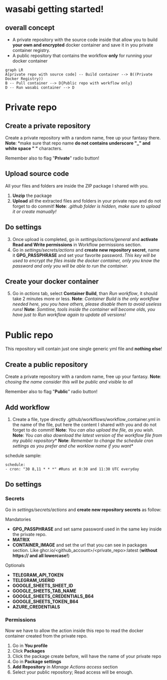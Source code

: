 # wasabi getting started!

## overall concept

 - A private repository with the source code inside that allow you to
   build **your own and encrypted** docker container and save it in you
   private container registry.
 - A public repository that contains the
   workflow **only** for running your docker container

```mermaid
graph LR
A[private repo with source code] -- Build container --> B((Private Docker Registry))
B -- Pull container --> D{Public repo with workflow only}
D -- Run wasabi container --> D
```

# Private repo

## Create a private repository

Create a private repository with a random name, free up your fantasy there.
**Note**: *make sure that repo name **do not contains underscore "_" and white space " "** characters. 

Remember also to flag "**Private**" radio button!

## Upload source code

All your files and folders are inside the ZIP package I shared with you.

1. **Unzip** the package
2. **Upload** all the extracted files and folders in your private repo and do not forget to do commit!
**Note**: *.github folder is hidden,  make sure to upload it or create manually!*

## Do settings

3. Once upload is completed, go in *settings/actions/general* and **activate Read and Write permissions** in Workflow permissions section.
4. Go in *settings/secrets/actions* and **create new repository secret**, name it **GPG_PASSPHRASE** and set your favorite password. *This key will be used to encrypt the files inside the docker container, only you know the password and only you will be able to run the container.*

## Create your docker container

5. Go in *actions* tab, select **Container Build**, than *Run workflow*, it should take 2 minutes more or less.
 **Note**: *Container Build is the only workflow needed here, you you have others, please disable them to avoid useless runs!*
 **Note**: *Somtime, tools inside the container will become olds, you have just to *Run workflow* again to update all versions!*


# Public repo

This repository will contain just one single generic yml file and **nothing else**!

## Create a public repository

Create a private repository with a random name, free up your fantasy.
**Note**: *chosing the name consider this will be public and visible to all* 

Remember also to flag "**Public**" radio button!

## Add workflow

 1. Create a file, type directly .github/worklflows/workflow_container.yml in the name of the file, put here the content I shared with you and do not forget to do commit!
  **Note**: *You can also upload the file, as you wish.*
  **Note**: *You can also download the latest version of the workflow file from my public repository**
  **Note**: *Remember to change the schedule cron settings as you prefer and che worklow name if you want**

schedule sample:

    schedule:
    - cron: "30 8,11 * * *" #Runs at 8:30 and 11:30 UTC everyday

## Do settings

### Secrets
Go in *settings/secrets/actions* and **create new repository secrets** as follow:

Mandatories
- **GPG_PASSPHRASE** and set same password used in the same key inside the private repo.
- **MATRIX** 
- **CONTAINER_IMAGE** and set the url that you can see in packages section. Like ghcr.io/<github_account>/<private_repo>:latest (**without https:// and all lowercase!**)

Optionals
- **TELEGRAM_API_TOKEN** 
- **TELEGRAM_USERID** 
- **GOOGLE_SHEETS_SHEET_ID** 
- **GOOGLE_SHEETS_TAB_NAME** 
- **GOOGLE_SHEETS_CREDENTIALS_B64**
- **GOOGLE_SHEETS_TOKEN_B64** 
- **AZURE_CREDENTIALS** 

### Permissions
Now we have to allow the action inside this repo to read the docker container created from the private repo.

 1. Go in **You profile**
 2. Click **Packages**
 3. Click the package create before, will have the name of your private repo
 4. Go in **Package settings**
 5. **Add Repository** in *Manage Actions access* section
 6. Select your public repository; Read access will be enough.
